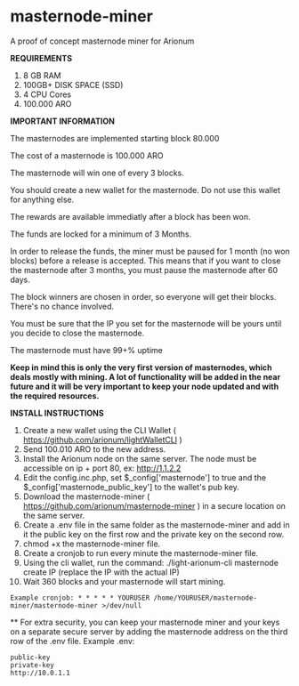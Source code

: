 # masternode-miner
A proof of concept masternode miner for Arionum

**REQUIREMENTS**
1. 8 GB RAM
2. 100GB+ DISK SPACE (SSD)
3. 4 CPU Cores
4. 100.000 ARO

**IMPORTANT INFORMATION**

The masternodes are implemented starting block 80.000

The cost of a masternode is 100.000 ARO

The masternode will win one of every 3 blocks.

You should create a new wallet for the masternode. Do not use this wallet for anything else.

The rewards are available immediatly after a block has been won.

The funds are locked for a minimum of 3 Months.

In order to release the funds, the miner must be paused for 1 month (no won blocks) before a release is accepted. This means that if you want to close the masternode after 3 months, you must pause the masternode after 60 days.

The block winners are chosen in order, so everyone will get their blocks. There's no chance involved.

You must be sure that the IP you set for the masternode will be yours until you decide to close the masternode. 

The masternode must have 99+% uptime

**Keep in mind this is only the very first version of masternodes, which deals mostly with mining. A lot of functionality will be added in the near future and it will be very important to keep your node updated and with the required resources.**





**INSTALL INSTRUCTIONS**

1. Create a new wallet using the CLI Wallet ( https://github.com/arionum/lightWalletCLI )
2. Send 100.010 ARO to the new address.
3. Install the Arionum node on the same server. The node must be accessible on ip + port 80, ex: http://1.1.2.2
4. Edit the config.inc.php, set $_config['masternode'] to true and the $_config['masternode_public_key'] to the wallet's pub key.
5. Download the masternode-miner ( https://github.com/arionum/masternode-miner ) in a secure location on the same server.
6. Create a .env file in the same folder as the masternode-miner and add in it the public key on the first row and the private key on the second row.
7. chmod +x the masternode-miner file.
8. Create a cronjob to run every minute the masternode-miner file.
9. Using the cli wallet, run the command: ./light-arionum-cli masternode create IP (replace the IP with the actual IP)
10. Wait 360 blocks and your masternode will start mining.

```
Example cronjob: * * * * * YOURUSER /home/YOURUSER/masternode-miner/masternode-miner >/dev/null
```

** For extra security, you can keep your masternode miner and your keys on a separate secure server by adding the masternode address on the third row of the .env file.
Example .env:
```
public-key
private-key
http://10.0.1.1
```

